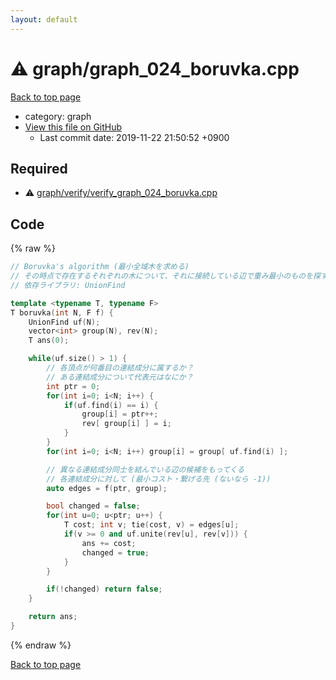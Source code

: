 ```yaml
---
layout: default
---
```


<!-- mathjax config similar to math.stackexchange -->
<script type="text/javascript" async
  src="https://cdnjs.cloudflare.com/ajax/libs/mathjax/2.7.5/MathJax.js?config=TeX-MML-AM_CHTML">
</script>
<script type="text/x-mathjax-config">
  MathJax.Hub.Config({
    TeX: { equationNumbers: { autoNumber: "AMS" }},
    tex2jax: {
      inlineMath: [ ['$','$'] ],
      processEscapes: true
    },
    "HTML-CSS": { matchFontHeight: false },
    displayAlign: "left",
    displayIndent: "2em"
  });
</script>

<script type="text/javascript" src="https://cdnjs.cloudflare.com/ajax/libs/jquery/3.4.1/jquery.min.js"></script>
<script src="https://cdn.jsdelivr.net/npm/jquery-balloon-js@1.1.2/jquery.balloon.min.js" integrity="sha256-ZEYs9VrgAeNuPvs15E39OsyOJaIkXEEt10fzxJ20+2I=" crossorigin="anonymous"></script>
<script type="text/javascript" src="../../assets/js/copy-button.js"></script>
<link rel="stylesheet" href="../../assets/css/copy-button.css" />


# :warning: graph/graph_024_boruvka.cpp
<a href="../../index.html">Back to top page</a>

* category: graph
* <a href="{{ site.github.repository_url }}/blob/master/graph/graph_024_boruvka.cpp">View this file on GitHub</a>
    - Last commit date: 2019-11-22 21:50:52 +0900




## Required
* :warning: <a href="verify/verify_graph_024_boruvka.cpp.html">graph/verify/verify_graph_024_boruvka.cpp</a>


## Code
{% raw %}
```cpp
// Boruvka's algorithm (最小全域木を求める)
// その時点で存在するそれぞれの木について、それに接続している辺で重み最小のものを探す関数が必要
// 依存ライブラリ: UnionFind

template <typename T, typename F>
T boruvka(int N, F f) {
    UnionFind uf(N);
    vector<int> group(N), rev(N);
    T ans(0);

    while(uf.size() > 1) {
        // 各頂点が何番目の連結成分に属するか？
        // ある連結成分について代表元はなにか？
        int ptr = 0;
        for(int i=0; i<N; i++) {
            if(uf.find(i) == i) {
                group[i] = ptr++;
                rev[ group[i] ] = i;
            }
        }
        for(int i=0; i<N; i++) group[i] = group[ uf.find(i) ];

        // 異なる連結成分同士を結んでいる辺の候補をもってくる
        // 各連結成分に対して (最小コスト・繋げる先 (ないなら -1))
        auto edges = f(ptr, group);

        bool changed = false;
        for(int u=0; u<ptr; u++) {
            T cost; int v; tie(cost, v) = edges[u];
            if(v >= 0 and uf.unite(rev[u], rev[v])) {
                ans += cost;
                changed = true;
            }
        }

        if(!changed) return false;
    }

    return ans;
}

```
{% endraw %}

<a href="../../index.html">Back to top page</a>

